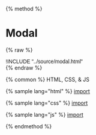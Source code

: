 
{% method %}
# Modal
{% raw %}
<div class='styleguidebody'>
<style>
@import url('https://fonts.googleapis.com/css?family=Overpass:100,100i,200,200i,300,300i,400,400i,600,600i,700,700i,800,800i,900,900i&subset=latin-ext');
.styleguidebody {
  font-family: "Overpass", sans-serif;
}
</style>
!INCLUDE "../source/modal.html"

</div>
{% endraw %}

{% common %}
HTML, CSS, & JS

{% sample lang="html" %}
[import](../source/modal.html)


{% sample lang="css" %}
[import](../source/css/modal.css)


{% sample lang="js" %}
[import](../source/js/modal.js)


{% endmethod %}

